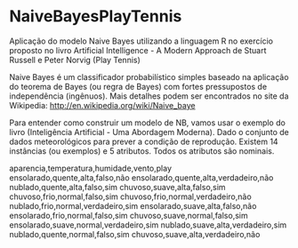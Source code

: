 # NaiveBayesPlayTennis
Aplicação do modelo Naive Bayes utilizando a linguagem R no exercício proposto no livro Artificial Intelligence - 
A Modern Approach de Stuart Russell e Peter Norvig (Play Tennis)

Naive Bayes é um classificador probabilístico simples baseado na aplicação do teorema de Bayes (ou regra de Bayes) com
fortes pressupostos de independência (ingênuos). Mais detalhes podem ser encontrados no site da Wikipedia:
http://en.wikipedia.org/wiki/Naive_baye


Para entender como construir um modelo de NB, vamos usar o exemplo do livro  (Inteligência Artificial - Uma Abordagem Moderna). 
Dado o conjunto de dados meteorológicos para prever a condição de reprodução. Existem 14 instâncias (ou exemplos)
e 5 atributos. Todos os atributos são nominais.

aparencia,temperatura,humidade,vento,play
ensolarado,quente,alta,falso,não
ensolarado,quente,alta,verdadeiro,não
nublado,quente,alta,falso,sim
chuvoso,suave,alta,falso,sim
chuvoso,frio,normal,falso,sim
chuvoso,frio,normal,verdadeiro,não
nublado,frio,normal,verdadeiro,sim
ensolarado,suave,alta,falso,não
ensolarado,frio,normal,falso,sim
chuvoso,suave,normal,falso,sim
ensolarado,suave,normal,verdadeiro,sim
nublado,suave,alta,verdadeiro,sim
nublado,quente,normal,falso,sim
chuvoso,suave,alta,verdadeiro,não
